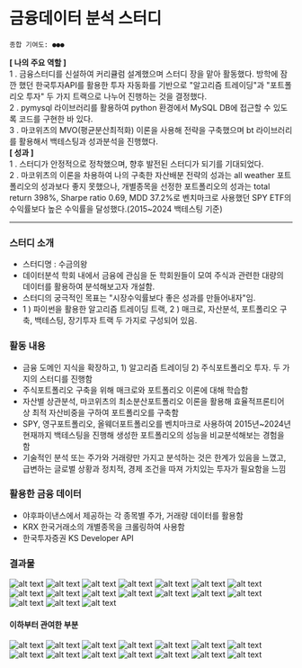 # 금융데이터 분석 스터디

```
종합 기여도: ●●●
```

**[ 나의 주요 역할 ]**  
1 . 금융스터디를 신설하여 커리큘럼 설계했으며 스터디 장을 맡아 활동했다. 방학에 잠깐 했던 한국투자API를 활용한 투자 자동화를 기반으로 "알고리즘 트레이딩"과 "포트폴리오 투자" 두 가지 트랙으로 나누어 진행하는 것을 결정했다.  
2 . pymysql 라이브러리를 활용하여 python 환경에서 MySQL DB에 접근할 수 있도록 코드를 구현한 바 있다.  
3 . 마코위츠의 MVO(평균분산최적화) 이론을 사용해 전략을 구축했으며 bt 라이브러리를 활용해서 백테스팅과 성과분석을 진행했다.  
**[ 성과 ]**  
1 . 스터디가 안정적으로 정착했으며, 향후 발전된 스터디가 되기를 기대되었다.  
2 . 마코위츠의 이론을 차용하여 나의 구축한 자산배분 전략의 성과는 all weather 포트폴리오의 성과보다 좋지 못했으나, 개별종목을 선정한 포트폴리오의 성과는 total return 398%, Sharpe ratio 0.69, MDD 37.2%로 벤치마크로 사용했던 SPY ETF의 수익률보다 높은 수익률을 달성했다.(2015~2024 백테스팅 기준)

---


### 스터디 소개
- 스터디명 : 수금의왕
- 데이터분석 학회 내에서 금융에 관심을 둔 학회원들이 모여 주식과 관련한 대량의 데이터를 활용하여 분석해보고자 개설함.
- 스터디의 궁극적인 목표는 "시장수익률보다 좋은 성과를 만들어내자"임.
- 1 ) 파이썬을 활용한 알고리즘 트레이딩 트랙, 2 ) 매크로, 자산분석, 포트폴리오 구축, 백테스팅, 장기투자 트랙 두 가지로 구성되어 있음.

### 활동 내용
- 금융 도메인 지식을 확장하고, 1) 알고리즘 트레이딩 2) 주식포트폴리오 투자. 두 가지의 스터디를 진행함
- 주식포트폴리오 구축을 위해 매크로와 포트폴리오 이론에 대해 학습함
- 자산별 상관분석, 마코위츠의 최소분산포트폴리오 이론을 활용해 효율적프론티어 상 최적 자산비중을 구하여 포트폴리오를 구축함
- SPY, 영구포트폴리오, 올웨더포트폴리오를 벤치마크로 사용하여 2015년~2024년 현재까지 백테스팅을 진행해 생성한 포트폴리오의 성능을 비교분석해보는 경험을 함
- 기술적인 분석 또는 주가와 거래량만 가지고 분석하는 것은 한계가 있음을 느꼈고, 급변하는 글로벌 상황과 정치적, 경제 조건을 따져 가치있는 투자가 필요함을 느낌

### 활용한 금융 데이터
- 야후파이낸스에서 제공하는 각 종목별 주가, 거래량 데이터를 활용함
- KRX 한국거래소의 개별종목을 크롤링하여 사용함
- 한국투자증권 KS Developer API


### 결과물
![alt text](asset/1.jpg)
![alt text](asset/2.jpg)
![alt text](asset/3.jpg)
![alt text](asset/4.jpg)
![alt text](asset/5.jpg)
![alt text](asset/6.jpg)
![alt text](asset/7.jpg)
![alt text](asset/8.jpg)
![alt text](asset/9.jpg)
![alt text](asset/10.jpg)
![alt text](asset/11.jpg)
![alt text](asset/12.jpg)
![alt text](asset/13.jpg)
![alt text](asset/14.jpg)
![alt text](asset/15.jpg)
![alt text](asset/16.jpg)
![alt text](asset/17.jpg)
#### 이하부터 관여한 부분
![alt text](asset/18.jpg)
![alt text](asset/19.jpg)
![alt text](asset/20.jpg)
![alt text](asset/21.jpg)
![alt text](asset/22.jpg)
![alt text](asset/23.jpg)
![alt text](asset/24.jpg)
![alt text](asset/25.jpg)
![alt text](asset/26.jpg)
![alt text](asset/27.jpg)
![alt text](asset/28.jpg)
![alt text](asset/29.jpg)
![alt text](asset/30.jpg)
![alt text](asset/31.jpg)


